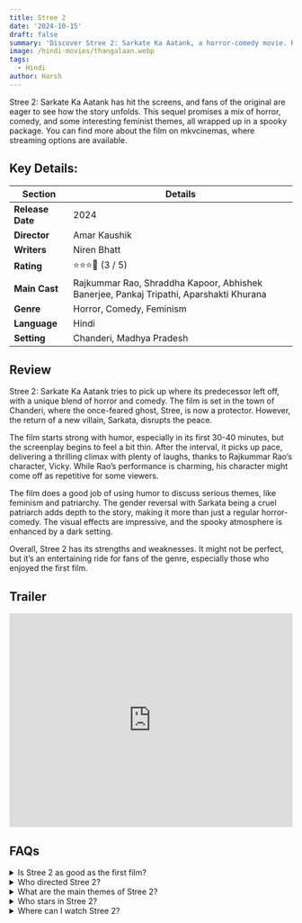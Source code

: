 ```yaml
---
title: Stree 2
date: '2024-10-15'
draft: false
summary: 'Discover Stree 2: Sarkate Ka Aatank, a horror-comedy movie. Read the review and find where to stream it on mkvcinemas.'
image: /hindi-movies/thangalaan.webp
tags:
  - Hindi
author: Harsh
---
```


Stree 2: Sarkate Ka Aatank has hit the screens, and fans of the original are eager to see how the story unfolds. This sequel promises a mix of horror, comedy, and some interesting feminist themes, all wrapped up in a spooky package. You can find more about the film on mkvcinemas, where streaming options are available.

## Key Details:

| Section         | Details                                             |
|------------------|-----------------------------------------------------|
| **Release Date** | 2024                                                |
| **Director**     | Amar Kaushik                                       |
| **Writers**      | Niren Bhatt                                        |
| **Rating**       | ⭐️⭐️⭐️💫 (3 / 5)                                   |
| **Main Cast**    | Rajkummar Rao, Shraddha Kapoor, Abhishek Banerjee, Pankaj Tripathi, Aparshakti Khurana |
| **Genre**        | Horror, Comedy, Feminism                           |
| **Language**     | Hindi                                              |
| **Setting**      | Chanderi, Madhya Pradesh                          |

## Review

Stree 2: Sarkate Ka Aatank tries to pick up where its predecessor left off, with a unique blend of horror and comedy. The film is set in the town of Chanderi, where the once-feared ghost, Stree, is now a protector. However, the return of a new villain, Sarkata, disrupts the peace.

The film starts strong with humor, especially in its first 30-40 minutes, but the screenplay begins to feel a bit thin. After the interval, it picks up pace, delivering a thrilling climax with plenty of laughs, thanks to Rajkummar Rao’s character, Vicky. While Rao’s performance is charming, his character might come off as repetitive for some viewers.

The film does a good job of using humor to discuss serious themes, like feminism and patriarchy. The gender reversal with Sarkata being a cruel patriarch adds depth to the story, making it more than just a regular horror-comedy. The visual effects are impressive, and the spooky atmosphere is enhanced by a dark setting.

Overall, Stree 2 has its strengths and weaknesses. It might not be perfect, but it’s an entertaining ride for fans of the genre, especially those who enjoyed the first film.

## Trailer

<iframe width="100%" height="380" src="https://www.youtube.com/embed/KVnheXywIbY?si=VH47X4Tm1jTQ9Mbt" frameborder="0" allow="accelerometer; autoplay; clipboard-write; encrypted-media; gyroscope; picture-in-picture; web-share" referrerpolicy="strict-origin-when-cross-origin" allowfullscreen></iframe>

## FAQs

<details>
  <summary>Is Stree 2 as good as the first film?</summary>
  <p>It has its moments but may not capture the same magic as the original.</p>
</details>

<details>
  <summary>Who directed Stree 2?</summary>
  <p>The film is directed by Amar Kaushik.</p>
</details>

<details>
  <summary>What are the main themes of Stree 2?</summary>
  <p>It explores horror, comedy, feminism, and the battle against patriarchy.</p>
</details>

<details>
  <summary>Who stars in Stree 2?</summary>
  <p>The main cast includes Rajkummar Rao, Shraddha Kapoor, and Abhishek Banerjee.</p>
</details>

<details>
  <summary>Where can I watch Stree 2?</summary>
  <p>You can stream it on mkvcinemas and other platforms.</p>
</details>



